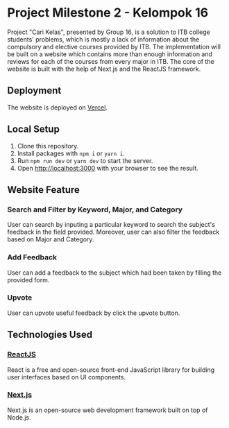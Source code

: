 # Project Milestone 2 - Kelompok 16

Project "Cari Kelas", presented by Group 16, is a solution to ITB college students' problems, which is mostly a lack of information about the compulsory and elective courses provided by ITB. The implementation will be built on a website which contains more than enough information and reviews for each of the courses from every major in ITB. The core of the website is built with the help of Next.js and the ReactJS framework.

## Deployment

The website is deployed on [Vercel](https://milestone02-k16-three.vercel.app/).

## Local Setup

1. Clone this repository.
2. Install packages with `npm i` or `yarn i`.
3. Run `npm run dev` or `yarn dev` to start the server.
4. Open [http://localhost:3000](http://localhost:3000) with your browser to see the result.

## Website Feature
### Search and Filter by Keyword, Major, and Category

User can search by inputing a particular keyword to search the subject's feedback in the field provided. Moreover, user can also filter the feedback based on Major and Category.

### Add Feedback

User can add a feedback to the subject which had been taken by filling the provided form.

### Upvote

User can upvote useful feedback by click the upvote button.

## Technologies Used

### [ReactJS](https://reactjs.org/)

React is a free and open-source front-end JavaScript library for building user interfaces based on UI components.

### [Next.js](https://nextjs.org/)

Next.js is an open-source web development framework built on top of Node.js.
